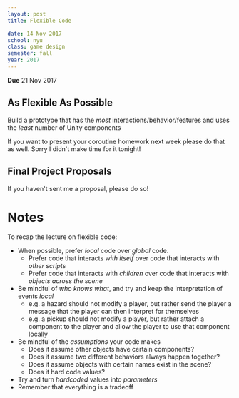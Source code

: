 ```yaml
---
layout: post
title: Flexible Code

date: 14 Nov 2017
school: nyu
class: game design
semester: fall
year: 2017
---
```


**Due** 21 Nov 2017

## As Flexible As Possible

Build a prototype that has the *most* interactions/behavior/features and uses the *least* number of Unity components

If you want to present your coroutine homework next week please do that as well. Sorry I didn't make time for it tonight!

## Final Project Proposals

If you haven't sent me a proposal, please do so!

# Notes

To recap the lecture on flexible code:

* When possible, prefer *local* code over *global* code.
  * Prefer code that interacts *with itself* over code that interacts with *other scripts*
  * Prefer code that interacts with *children* over code that interacts with *objects across the scene*
* Be mindful of *who knows what*, and try and keep the interpretation of events *local*
  * e.g. a hazard should not modify a player, but rather send the player a message that the player can then interpret for themselves
  * e.g. a pickup should not modify a player, but rather attach a component to the player and allow the player to use that component locally
* Be mindful of the *assumptions* your code makes
  * Does it assume other objects have certain components?
  * Does it assume two different behaviors always happen together?
  * Does it assume objects with certain names exist in the scene?
  * Does it hard code values?
* Try and turn *hardcoded* values into *parameters*
* Remember that everything is a tradeoff

